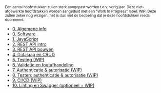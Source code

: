 <!-- markdownlint-disable first-line-h1 -->
<small>
  Een aantal hoofdstukken zullen sterk aangepast worden t.o.v. vorig jaar. Deze niet-afgewerkte hoofdstukken worden aangeduid met een "Work In Progress" label: WIP. Deze zullen zeker nog wijzigen, het is dus niet de bedoeling dat je deze hoofdstukken reeds doorneemt.
</small>

- [0. Algemene info](./0-intro/situering.md)
- [0. Software](./0-intro/software.md)
- [1. JavaScript](./1-javascript/index.md)
- [2. REST API intro](./2-REST_api_intro/index.md)
- [3. REST API bouwen](./3-REST_api_bouwen/index.md)
- [4. Datalaag en CRUD](./4-datalaag/index.md)
- [5. Testing (WIP)](./5-testing/index.md)
- [6. Validatie en foutafhandeling](./6-validatie/index.md)
- [7. Authenticatie & autorisatie (WIP)](./7-authenticatie/index.md)
- [8. Testen: authenticatie & autorisatie (WIP)](./8-auth_testing/index.md)
- [9. CI/CD (WIP)](./9-cicd/index.md)
- [10. Linting en Swagger (optioneel + WIP)](./10-linting_swagger/index.md)
